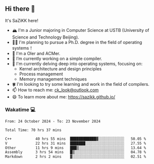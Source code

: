 ## Hi there 👋

It's SaZiKK here!

- 🏔️ I'm a Junior majoring in Computer Science  at USTB (University of Science and Technology Beijing).
- 🧑‍🎓 I'm planning to pursue a Ph.D. degree in the field of operating systems！
- 🚀 I'm a OIer and ACMer.
- 🔭 I’m currently working on a simple compiler.
- 🌱 I'm currently delving deep into operating systems, focusing on:
  - Kernel architecture and design principles
  - Process management
  - Memory management techniques
- 🍀 I'm looking to try some learning and work in the field of compilers.
- 📫 How to reach me: ck_look@outlook.com
- 😄 To learn more about me: https://sazikk.github.io/

  
<!--
**SaZiKK/SaZiKK** is a ✨ _special_ ✨ repository because its `README.md` (this file) appears on your GitHub profile.

Here are some ideas to get you started:

- 🔭 I’m currently working on ...
- 🌱 I’m currently learning ...
- 👯 I’m looking to collaborate on ...
- 🤔 I’m looking for help with ...
- 💬 Ask me about ...
- 📫 How to reach me: ...
- 😄 Pronouns: ...
- ⚡ Fun fact: ...
-->

### Wakatime 💻

<!--START_SECTION:waka-->

```txt
From: 24 October 2024 - To: 23 November 2024

Total Time: 70 hrs 37 mins

C++           40 hrs 55 mins  ████████████▓░░░░░░░░░░░░   50.05 %
V             22 hrs 31 mins  ███████░░░░░░░░░░░░░░░░░░   27.55 %
Other         11 hrs 9 mins   ███▒░░░░░░░░░░░░░░░░░░░░░   13.64 %
Assembly      3 hrs 54 mins   █▒░░░░░░░░░░░░░░░░░░░░░░░   04.78 %
Markdown      2 hrs 2 mins    ▓░░░░░░░░░░░░░░░░░░░░░░░░   02.51 %
```

<!--END_SECTION:waka-->
